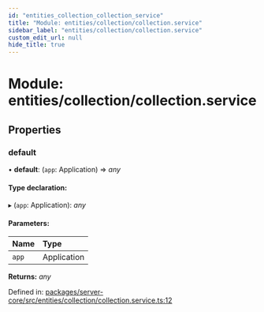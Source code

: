 ```yaml
---
id: "entities_collection_collection_service"
title: "Module: entities/collection/collection.service"
sidebar_label: "entities/collection/collection.service"
custom_edit_url: null
hide_title: true
---
```


# Module: entities/collection/collection.service

## Properties

### default

• **default**: (`app`: Application) => *any*

#### Type declaration:

▸ (`app`: Application): *any*

#### Parameters:

Name | Type |
:------ | :------ |
`app` | Application |

**Returns:** *any*

Defined in: [packages/server-core/src/entities/collection/collection.service.ts:12](https://github.com/xr3ngine/xr3ngine/blob/716a06460/packages/server-core/src/entities/collection/collection.service.ts#L12)
